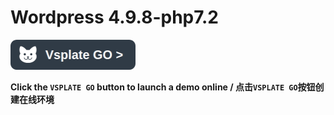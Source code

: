 # Wordpress 4.9.8-php7.2

<a href="https://www.vsplate.com/?docker-compose=https://github.com/vsplate/dcenvs/wordpress/4.9.8-php7.2"><img alt="VSPLATE GO" src="https://raw.githubusercontent.com/vsplate/images/master/vsgo_btn.png" width="200px"></a>

**Click the `VSPLATE GO` button to launch a demo online / 点击`VSPLATE GO`按钮创建在线环境**